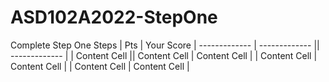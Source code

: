 # ASD102A2022-StepOne
Complete Step One
 Steps  | Pts | Your Score
| ------------- | ------------- || ------------- |
| Content Cell  || Content Cell  | Content Cell  |
| Content Cell  | Content Cell  |
| Content Cell  | Content Cell  |
